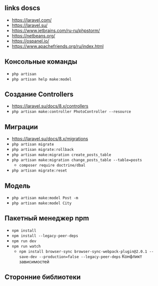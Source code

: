 ## links doscs
* https://laravel.com/
* https://laravel.su/
* https://www.jetbrains.com/ru-ru/phpstorm/
* https://netbeans.org/
* https://ospanel.io/
* https://www.apachefriends.org/ru/index.html

## Консольные команды
* `php artisan`
* `php artisan help make:model`

## Создание Controllers
* https://laravel.su/docs/8.x/controllers
* `php artisan make:controller PhotoController --resource`

## Миграции
* https://laravel.su/docs/8.x/migrations
* `php artisan migrate`
* `php artisan migrate:rollback`
* `php artisan make:migration create_posts_table`
* `php artisan make:migration change_posts_table --table=posts`
    * `composer require doctrine/dbal`
* `php artisan migrate:reset`

## Модель
* `php artisan make:model Post -m`
* `php artisan make:model City`

## Пакетный менеджер npm
* `npm install`
* `npm install --legacy-peer-deps`
* `npm run dev`
* `npm run watch`
  * `npm install browser-sync browser-sync-webpack-plugin@2.0.1 --save-dev --production=false --legacy-peer-deps` Конфликт зависимостей

## Сторонние библиотеки


